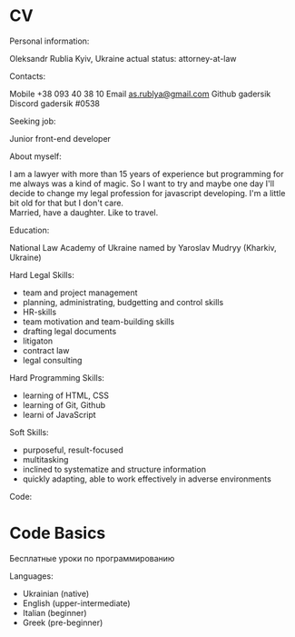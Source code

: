 # CV
Personal information:

Oleksandr Rublia
Kyiv, Ukraine
actual status: attorney-at-law

Contacts:

Mobile +38 093 40 38 10
Email  as.rublya@gmail.com
Github gadersik
Discord gadersik #0538

Seeking job:

Junior front-end developer

About myself:

I am a lawyer with more than 15 years of experience but 
programming for me always was a kind of magic. So I want to try 
and maybe one day I'll decide to change my legal profession for 
javascript developing. I'm a little bit old for that 
but I don't care.  
Married, have a daughter. Like to travel.

Education:

National Law Academy of Ukraine named by Yaroslav Mudryy
(Kharkiv, Ukraine)

Hard Legal Skills:

- team and project management
- planning, administrating, budgetting and control skills
- HR-skills
- team motivation and team-building skills
- drafting legal documents
- litigaton
- contract law
- legal consulting

Hard Programming Skills:

- learning of HTML, CSS
- learning of Git, Github
- learni of JavaScript

Soft Skills:

- purposeful, result-focused
- multitasking
- inclined to systematize and structure information
- quickly adapting, able to work effectively in adverse environments

Code:

<!DOCTYPE html>
<html lang="ru">
<head>
  <meta charset="UTF-8">
  <title>Базовая разметка HTML</title>
</head>
<body>
  <h1>Code Basics</h1>
  <p>Бесплатные уроки по программированию</p>
</body>
</html>

Languages:

- Ukrainian (native)
- English (upper-intermediate)
- Italian (beginner)
- Greek (pre-beginner)
